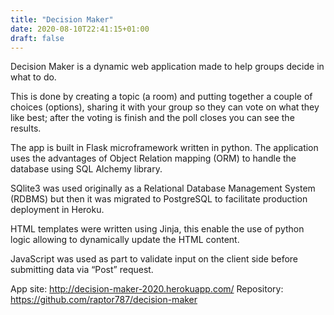 ```yaml
---
title: "Decision Maker"
date: 2020-08-10T22:41:15+01:00
draft: false
---
```



Decision Maker is a dynamic web application made to help groups decide in what to do. 

This is done by creating a topic (a room) and putting together a couple of choices (options), sharing it with your group so they can vote on what they like best; after the voting is finish and the poll closes you can see the results.

The app is built in Flask microframework written in python. The application uses the advantages of Object Relation mapping (ORM) to handle the database using SQL Alchemy library.

SQlite3 was used originally as a Relational Database Management System (RDBMS) but then it was migrated to PostgreSQL to facilitate production deployment in Heroku.

HTML templates were written using Jinja, this enable the use of python logic allowing to dynamically update the HTML content.

JavaScript was used as part to validate input on the client side before submitting data via “Post” request.

App site: http://decision-maker-2020.herokuapp.com/
Repository: https://github.com/raptor787/decision-maker
